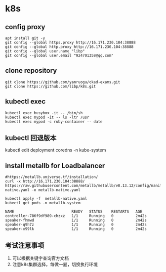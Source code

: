 # k8s

## config proxy

```
apt install git -y
git config --global https.proxy http://16.171.230.104:38888
git config --global http.proxy http://16.171.230.104:38888
git config --global user.name "libp"
git config --global user.email "924701358@qq.com"
```


## clone repository
```
git clone https://github.com/yanruogu/ckad-exams.git
git clone https://github.com/libp/k8s.git
```

## kubectl exec
```
kubectl exec busybox -it -- /bin/sh
kubectl exec mypod -it -- ls -ltr /usr
kubectl exec mypod -c ruby-container -- date
```

## kubectl 回退版本
<!-- 直接进入deployment修改镜像版本即可 -->
kubectl edit deployment coredns -n kube-system

## install metallb for Loadbalancer

```
#https://metallb.universe.tf/installation/
curl -x http://16.171.230.104:38888/ https://raw.githubusercontent.com/metallb/metallb/v0.13.12/config/manifests/metallb-native.yaml -o metallb-native.yaml

kubectl apply -f  metallb-native.yaml
kubectl get pods -n metallb-system

NAME                          READY   STATUS    RESTARTS   AGE
controller-786f9df989-chzxz   1/1     Running   0          2m42s
speaker-fhmwd                 1/1     Running   0          2m42s
speaker-q9h7z                 1/1     Running   0          2m42s
speaker-x99lk                 1/1     Running   0          2m42s
```

## 考试注意事项

1. 可以根据关键字查询官方文档
2. 注意k8s集群选择，每做一题，切换执行环境
